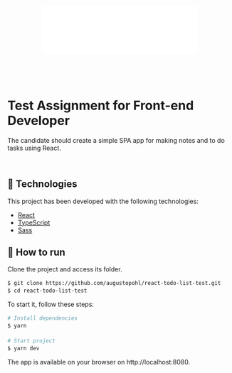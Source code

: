 <h1 align="center">
    <br>
    <img src="/public/logo.svg" width="350" heigh="100" alt="to do logo">
</h1>

<br>

<br>

# Test Assignment for Front-end Developer

The candidate should create a simple SPA app for making notes and to do tasks using React.

<br>

## 🧪 Technologies

This project has been developed with the following technologies:

- [React](https://reactjs.org)
- [TypeScript](https://www.typescriptlang.org/)
- [Sass](https://sass-lang.com/)

## 🚀 How to run

Clone the project and access its folder.

```bash
$ git clone https://github.com/augustopohl/react-todo-list-test.git
$ cd react-todo-list-test
```

To start it, follow these steps:

```bash
# Install dependencies
$ yarn

# Start project
$ yarn dev
```

The app is available on your browser on http://localhost:8080.

